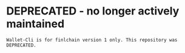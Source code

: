 # DEPRECATED - no longer actively maintained

    Wallet-Cli is for finlchain version 1 only. This repository was DEPRECATED.